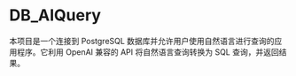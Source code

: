# DB_AIQuery
 本项目是一个连接到 PostgreSQL 数据库并允许用户使用自然语言进行查询的应用程序。它利用 OpenAI 兼容的 API 将自然语言查询转换为 SQL 查询，并返回结果。

